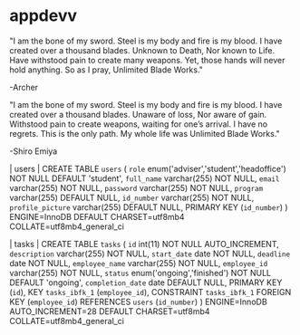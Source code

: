 # appdevv

"I am the bone of my sword. Steel is my body and fire is my blood. I have created over a 
thousand blades. Unknown to Death, Nor known to Life. Have withstood pain to create many 
weapons. Yet, those hands will never hold anything. So as I pray, Unlimited Blade Works."

-Archer



"I am the bone of my sword. Steel is my body and fire is my blood. I have created over a
thousand blades. Unaware of loss, Nor aware of gain. Withstood pain to create weapons,
waiting for one’s arrival. I have no regrets. This is the only path. My whole life was
Unlimited Blade Works."

-Shiro Emiya

| users | CREATE TABLE `users` (
  `role` enum('adviser','student','headoffice') NOT NULL DEFAULT 'student',
  `full_name` varchar(255) NOT NULL,
  `email` varchar(255) NOT NULL,
  `password` varchar(255) NOT NULL,
  `program` varchar(255) DEFAULT NULL,
  `id_number` varchar(255) NOT NULL,
  `profile_picture` varchar(255) DEFAULT NULL,
  PRIMARY KEY (`id_number`)
) ENGINE=InnoDB DEFAULT CHARSET=utf8mb4 COLLATE=utf8mb4_general_ci 

| tasks | CREATE TABLE `tasks` (
  `id` int(11) NOT NULL AUTO_INCREMENT,
  `description` varchar(255) NOT NULL,
  `start_date` date NOT NULL,
  `deadline` date NOT NULL,
  `employee_name` varchar(255) NOT NULL,
  `employee_id` varchar(255) NOT NULL,
  `status` enum('ongoing','finished') NOT NULL DEFAULT 'ongoing',
  `completion_date` date DEFAULT NULL,
  PRIMARY KEY (`id`),
  KEY `tasks_ibfk_1` (`employee_id`),
  CONSTRAINT `tasks_ibfk_1` FOREIGN KEY (`employee_id`) REFERENCES `users` (`id_number`)
) ENGINE=InnoDB AUTO_INCREMENT=28 DEFAULT CHARSET=utf8mb4 COLLATE=utf8mb4_general_ci 
